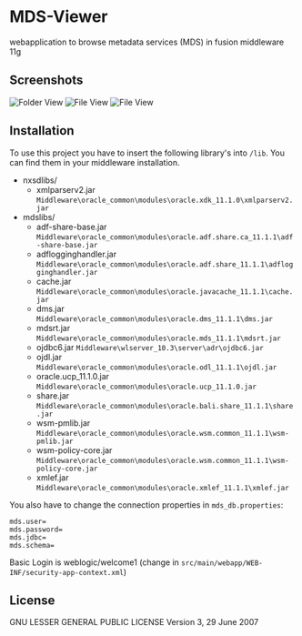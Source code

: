 MDS-Viewer
==========

webapplication to browse metadata services (MDS) in fusion middleware 11g

Screenshots
-----------
![Folder View](https://raw.github.com/stetro/MDS-Viewer/master/folder.PNG)
![File View](https://raw.github.com/stetro/MDS-Viewer/master/file.PNG)
![File View](https://raw.github.com/stetro/MDS-Viewer/master/login.PNG)

Installation
------------
To use this project you have to insert the following library's into  ``/lib``.
You can find them in your middleware installation.

* nxsdlibs/
    * xmlparserv2.jar ``Middleware\oracle_common\modules\oracle.xdk_11.1.0\xmlparserv2.jar``
* mdslibs/
    * adf-share-base.jar ``Middleware\oracle_common\modules\oracle.adf.share.ca_11.1.1\adf-share-base.jar``
    * adflogginghandler.jar ``Middleware\oracle_common\modules\oracle.adf.share_11.1.1\adflogginghandler.jar``
    * cache.jar ``Middleware\oracle_common\modules\oracle.javacache_11.1.1\cache.jar``
    * dms.jar ``Middleware\oracle_common\modules\oracle.dms_11.1.1\dms.jar``
    * mdsrt.jar ``Middleware\oracle_common\modules\oracle.mds_11.1.1\mdsrt.jar``
    * ojdbc6.jar ``Middleware\wlserver_10.3\server\adr\ojdbc6.jar``
    * ojdl.jar ``Middleware\oracle_common\modules\oracle.odl_11.1.1\ojdl.jar``
    * oracle.ucp_11.1.0.jar ``Middleware\oracle_common\modules\oracle.ucp_11.1.0.jar``
    * share.jar ``Middleware\oracle_common\modules\oracle.bali.share_11.1.1\share.jar``
    * wsm-pmlib.jar ``Middleware\oracle_common\modules\oracle.wsm.common_11.1.1\wsm-pmlib.jar``
    * wsm-policy-core.jar ``Middleware\oracle_common\modules\oracle.wsm.common_11.1.1\wsm-policy-core.jar``
    * xmlef.jar ``Middleware\oracle_common\modules\oracle.xmlef_11.1.1\xmlef.jar``

You also have to change the connection properties in ``mds_db.properties``:

```
mds.user=
mds.password=
mds.jdbc=
mds.schema=
```

Basic Login is weblogic/welcome1 (change in ``src/main/webapp/WEB-INF/security-app-context.xml``)

License
---------------------
GNU LESSER GENERAL PUBLIC LICENSE Version 3, 29 June 2007